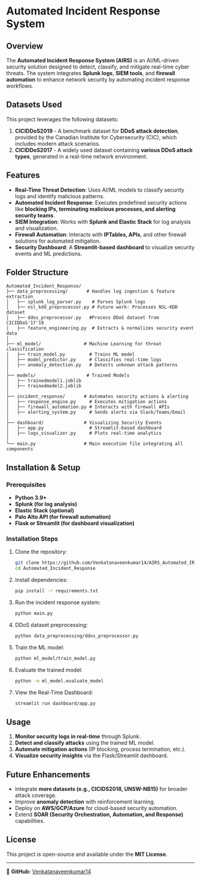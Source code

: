 # Automated Incident Response System

## Overview
The **Automated Incident Response System (AIRS)** is an AI/ML-driven security solution designed to detect, classify, and mitigate real-time cyber threats. The system integrates **Splunk logs**, **SIEM tools**, and **firewall automation** to enhance network security by automating incident response workflows.

## Datasets Used
This project leverages the following datasets:
1. **CICIDDoS2019** - A benchmark dataset for **DDoS attack detection**, provided by the Canadian Institute for Cybersecurity (CIC), which includes modern attack scenarios.
2. **CICIDDoS2017** - A widely used dataset containing **various DDoS attack types**, generated in a real-time network environment.

## Features
- **Real-Time Threat Detection**: Uses AI/ML models to classify security logs and identify malicious patterns.
- **Automated Incident Response**: Executes predefined security actions like **blocking IPs, terminating malicious processes, and alerting security teams**.
- **SIEM Integration**: Works with **Splunk and Elastic Stack** for log analysis and visualization.
- **Firewall Automation**: Interacts with **IPTables, APIs**, and other firewall solutions for automated mitigation.
- **Security Dashboard**: A **Streamlit-based dashboard** to visualize security events and ML predictions.

## Folder Structure
```
Automated_Incident_Response/
├── data_preprocessing/       # Handles log ingestion & feature extraction
│   ├── splunk_log_parser.py    # Parses Splunk logs
│   ├── nsl_kdd_preprocessor.py # Future work: Processes NSL-KDD dataset
│   ├── ddos_preprocessor.py   #Process DDoS dataset from CICIDDoS'17'19
│   ├── feature_engineering.py  # Extracts & normalizes security event data
│
├── ml_model/                # Machine Learning for threat classification
│   ├── train_model.py         # Trains ML model
│   ├── model_predictor.py     # Classifies real-time logs
│   ├── anomaly_detection.py   # Detects unknown attack patterns
│
├── models/                   # Trained Models
│   ├── trainedmodel1.joblib
│   ├── trainedmodel2.joblib
│
├── incident_response/       # Automates security actions & alerting
│   ├── response_engine.py     # Executes mitigation actions
│   ├── firewall_automation.py # Interacts with firewall APIs
│   ├── alerting_system.py     # Sends alerts via Slack/Teams/Email
│
├── dashboard/               # Visualizing Security Events
│   ├── app.py                 # Streamlit-based dashboard
│   ├── logs_visualizer.py     # Plots real-time analytics
│
└── main.py                  # Main execution file integrating all components
```

## Installation & Setup
### Prerequisites
- **Python 3.9+**
- **Splunk (for log analysis)**
- **Elastic Stack (optional)**
- **Palo Alto API (for firewall automation)**
- **Flask or Streamlit (for dashboard visualization)**

### Installation Steps
1. Clone the repository:
   ```sh
   git clone https://github.com/Venkatanaveenkumar14/AIRS_Automated_IR_System.git
   cd Automated_Incident_Response
   ```
2. Install dependencies:
   ```sh
   pip install -r requirements.txt
   ```
3. Run the incident response system:
   ```sh
   python main.py
   ```
4. DDoS dataset preprocessing:
   ```sh
   python data_preprocessing/ddos_preprocessor.py
   ```
5. Train the ML model:
   ```sh
   python ml_model/train_model.py
   ```
6. Evaluate the trained model:
   ```sh
   python -m ml_model.evaluate_model
   ```
7. View the Real-Time Dashboard:
   ```sh
   streamlit run dashboard/app.py
   ```

## Usage
1. **Monitor security logs in real-time** through Splunk.
2. **Detect and classify attacks** using the trained ML model.
3. **Automate mitigation actions** (IP blocking, process termination, etc.).
4. **Visualize security insights** via the Flask/Streamlit dashboard.

## Future Enhancements
- Integrate **more datasets (e.g., CICIDS2018, UNSW-NB15)** for broader attack coverage.
- Improve **anomaly detection** with reinforcement learning.
- Deploy on **AWS/GCP/Azure** for cloud-based security automation.
- Extend **SOAR (Security Orchestration, Automation, and Response)** capabilities.

## License
This project is open-source and available under the **MIT License**.

--- 
🔗 **GitHub:** [Venkatanaveenkumar14](https://github.com/Venkatanaveenkumar14)


